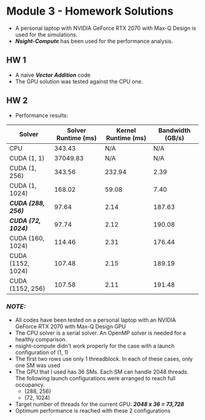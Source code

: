 # Module 3 - Homework Solutions
- A personal laptop with NVIDIA GeForce RTX 2070 with Max-Q Design is used for the simulations.
- ***Nsight-Compute*** has been used for the performance analysis.

## HW 1
- A naive ***Vector Addition*** code
- The GPU solution was tested against the CPU one.  

## HW 2
- Performance results:

| Solver | Solver Runtime (ms) | Kernel Runtime (ms) | Bandwidth (GB/s) |
| --- | --- | --- | --- |
| CPU | 343.43 | N/A | N/A 
| CUDA (1, 1) | 37049.83 | N/A | N/A
| CUDA (1, 256) | 343.56 | 232.94 | 2.39
| CUDA (1, 1024) | 168.02 | 59.08 | 7.40
| ***CUDA (288, 256)*** | 97.64 | 2.14 | 187.63
| ***CUDA (72, 1024)*** | 97.74 | 2.12 | 190.08
| CUDA (160, 1024) | 114.46 | 2.31 | 176.44
| CUDA (1152, 1024) | 107.48 | 2.15 | 189.19 
| CUDA (1152, 256) | 107.58 | 2.11 | 191.48
 
### ***NOTE:***
- All codes have been tested on a personal laptop with an NVIDIA GeForce RTX 2070 with Max-Q Design GPU
- The CPU solver is a serial solver. An OpenMP solver is needed for a healthy comparison.
- nsight-compute didn't work properly for the case with a launch configuration of (1, 1)
- The first two rows use only 1 threadblock. In each of these cases, only one SM was used
- The GPU that I used has 36 SMs. Each SM can handle 2048 threads. The following launch configurations were arranged to reach full occupancy. 
    - (288, 256)
    - (72, 1024)
- Target number of threads for the current GPU: ***2048 x 36 = 73,728***
- Optimum performance is reached with these 2 configurations
